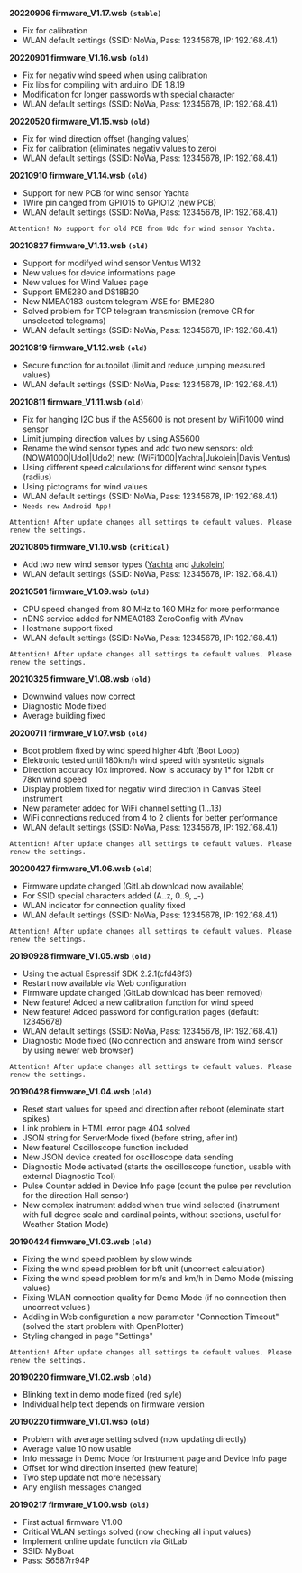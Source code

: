 **20220906 firmware_V1.17.wsb `(stable)`**

* Fix for calibration
* WLAN default settings (SSID: NoWa, Pass: 12345678, IP: 192.168.4.1)

**20220901 firmware_V1.16.wsb `(old)`**

* Fix for negativ wind speed when using calibration
* Fix libs for compiling  with arduino IDE 1.8.19
* Modification for longer passwords with special character
* WLAN default settings (SSID: NoWa, Pass: 12345678, IP: 192.168.4.1)

**20220520 firmware_V1.15.wsb `(old)`**

* Fix for wind direction offset (hanging values)
* Fix for calibration (eliminates negativ values to zero)
* WLAN default settings (SSID: NoWa, Pass: 12345678, IP: 192.168.4.1)

**20210910 firmware_V1.14.wsb `(old)`**

* Support for new PCB for wind sensor Yachta
* 1Wire pin canged from GPIO15 to GPIO12 (new PCB)
* WLAN default settings (SSID: NoWa, Pass: 12345678, IP: 192.168.4.1)

`Attention! No support for old PCB from Udo for wind sensor Yachta.`

**20210827 firmware_V1.13.wsb `(old)`**

* Support for modifyed wind sensor Ventus W132
* New values for device informations page
* New values for Wind Values page
* Support BME280 and DS18B20
* New NMEA0183 custom telegram WSE for BME280
* Solved problem for TCP telegram transmission (remove CR for unselected telegrams)
* WLAN default settings (SSID: NoWa, Pass: 12345678, IP: 192.168.4.1)

**20210819 firmware_V1.12.wsb `(old)`**

* Secure function for autopilot (limit and reduce jumping measured values)
* WLAN default settings (SSID: NoWa, Pass: 12345678, IP: 192.168.4.1)

**20210811 firmware_V1.11.wsb `(old)`**

* Fix for hanging I2C bus if the AS5600 is not present by WiFi1000 wind sensor
* Limit jumping direction values by using AS5600
* Rename the wind sensor types and add two new sensors:
	old: (NOWA1000|Udo1|Udo2)
	new: (WiFi1000|Yachta|Jukolein|Davis|Ventus)
* Using different speed calculations for different wind sensor types (radius)
* Using pictograms for wind values
* WLAN default settings (SSID: NoWa, Pass: 12345678, IP: 192.168.4.1)
* `Needs new Android App!`

`Attention! After update changes all settings to default values. Please renew the settings.`

**20210805 firmware_V1.10.wsb `(critical)`**

* Add two new wind sensor types ([Yachta](https://www.thingiverse.com/thing:2261719) and [Jukolein](https://github.com/jukolein/NMEA0183-Windsensor))
* WLAN default settings (SSID: NoWa, Pass: 12345678, IP: 192.168.4.1)

**20210501 firmware_V1.09.wsb `(old)`**

* CPU speed changed from 80 MHz to 160 MHz for more performance
* nDNS service added for NMEA0183 ZeroConfig with AVnav
* Hostmane support fixed
* WLAN default settings (SSID: NoWa, Pass: 12345678, IP: 192.168.4.1)

`Attention! After update changes all settings to default values. Please renew the settings.`

**20210325 firmware_V1.08.wsb `(old)`**

* Downwind values now correct
* Diagnostic Mode fixed
* Average building fixed

**20200711 firmware_V1.07.wsb `(old)`**

* Boot problem fixed by wind speed higher 4bft (Boot Loop)
* Elektronic tested until 180km/h wind speed with sysntetic signals
* Direction accuracy 10x improved. Now is accuracy by 1° for 12bft or 78kn wind speed
* Display problem fixed for negativ wind direction in Canvas Steel instrument
* New parameter added for WiFi channel setting (1...13)
* WiFi connections reduced from 4 to 2 clients for better performance 
* WLAN default settings (SSID: NoWa, Pass: 12345678, IP: 192.168.4.1)

`Attention! After update changes all settings to default values. Please renew the settings.`


**20200427 firmware_V1.06.wsb `(old)`**

* Firmware update changed (GitLab download now available)
* For SSID special characters added (A..z, 0..9, _-)
* WLAN indicator for connection quality fixed
* WLAN default settings (SSID: NoWa, Pass: 12345678, IP: 192.168.4.1)

`Attention! After update changes all settings to default values. Please renew the settings.`


**20190928 firmware_V1.05.wsb `(old)`**

* Using the actual Espressif SDK 2.2.1(cfd48f3)
* Restart now available via Web configuration
* Firmware update changed (GitLab download has been removed)
* New feature! Added a new calibration function for wind speed
* New feature! Added password for configuration pages (default: 12345678)
* WLAN default settings (SSID: NoWa, Pass: 12345678, IP: 192.168.4.1)
* Diagnostic Mode fixed (No connection and answare from wind sensor by using newer web browser)

`Attention! After update changes all settings to default values. Please renew the settings.`

**20190428 firmware_V1.04.wsb `(old)`**

* Reset start values for speed and direction after reboot (eleminate start spikes)
* Link problem in HTML error page 404 solved
* JSON string for ServerMode fixed (before string, after int)
* New feature! Oscilloscope function included
* New JSON device created for oscilloscope data sending
* Diagnostic Mode activated (starts the oscilloscope function, usable with external Diagnostic Tool)
* Pulse Counter added in Device Info page (count the pulse per revolution for the direction Hall sensor)
* New complex instrument added when true wind selected (instrument with full degree scale and cardinal points, without sections, useful for Weather Station Mode)

**20190424 firmware_V1.03.wsb `(old)`**

* Fixing the wind speed problem by slow winds
* Fixing the wind speed problem for bft unit (uncorrect calculation)
* Fixing the wind speed problem for m/s and km/h in Demo Mode (missing values)
* Fixing WLAN connection quality for Demo Mode (if no connection then uncorrect values )
* Adding in Web configuration a new parameter "Connection Timeout" (solved the start problem with OpenPlotter)
* Styling changed in page "Settings"

`Attention! After update changes all settings to default values. Please renew the settings.`

**20190220 firmware_V1.02.wsb `(old)`**

* Blinking text in demo mode fixed (red syle)
* Individual help text depends on firmware version

**20190220 firmware_V1.01.wsb `(old)`**

* Problem with average setting solved (now updating directly)
* Average value 10 now usable
* Info message in Demo Mode for Instrument page and Device Info page
* Offset for wind direction inserted (new feature)
* Two step update not more necessary
* Any english messages changed

**20190217 firmware_V1.00.wsb `(old)`**

* First actual firmware V1.00
* Critical WLAN settings solved (now checking all input values)
* Implement online update function via GitLab
* SSID: MyBoat
* Pass: S6587rr94P

